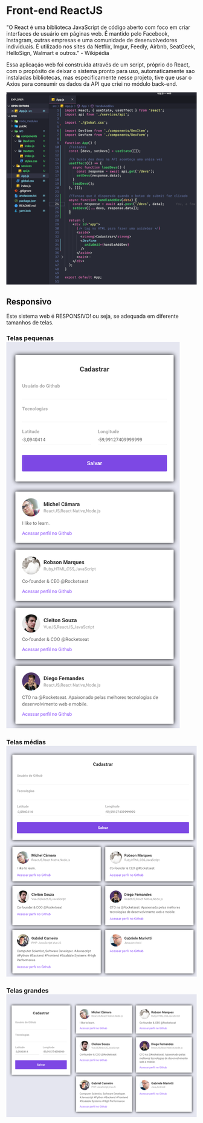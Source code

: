 # Front-end ReactJS
"O React é uma biblioteca JavaScript de código aberto com foco em criar interfaces de usuário em páginas web. É mantido pelo Facebook, Instagram, outras empresas e uma comunidade de desenvolvedores individuais. É utilizado nos sites da Netflix, Imgur, Feedly, Airbnb, SeatGeek, HelloSign, Walmart e outros." - Wikipédia

Essa aplicaçáo web foi construida através de um script, próprio do React, com o propósito de deixar o sistema pronto para uso, automaticamente sao instaladas bibliotecas, mas especificamente nesse projeto, tive que usar o Axios para consumir os dados da API que criei no módulo back-end.

<img  alt="Tela do modulo web" src="./img/codWeb.png"/>

## Responsivo 
Este sistema web é RESPONSIVO! ou seja, se adequada em diferente tamanhos de telas.<br/>
### Telas pequenas<br><img  src="./img/SmallScreens.png" height="30%"/><br/>
### Telas médias<img  src="./img/MediumScreens.png" /><br/>
### Telas grandes<img  src="./img/devWeb.png" /><br/>
